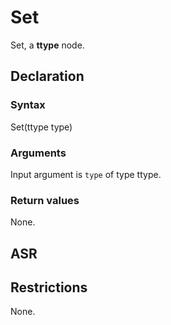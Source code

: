 <!-- This is an automatically generated file. Do not edit it manually. -->

# Set

Set, a **ttype** node.

## Declaration

### Syntax

Set(ttype type)

### Arguments
Input argument is `type` of type ttype.

### Return values

None.

## ASR

<!-- Generate ASR using pickle. -->

## Restrictions

<!-- Generated from asr_verify.cpp. -->
None.